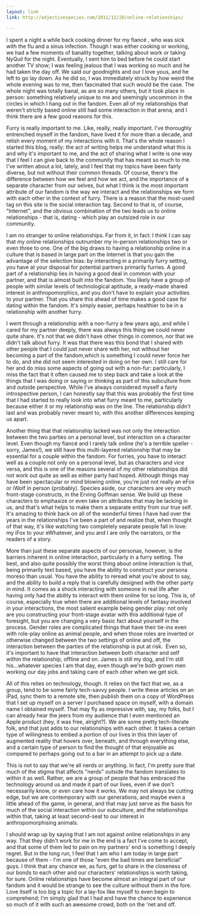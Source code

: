 ```yaml
---
layout: link
link: http://adjectivespecies.com/2011/12/28/online-relationships/

---
```


I spent a night a while back cooking dinner for my fiancé , who was sick with
the flu and a sinus infection. Though I was either cooking or working, we had a
few moments of banality together, talking about work or taking NyQuil for the
night. Eventually, I sent him to bed before he could start another TV show; I
was feeling jealous that I was working so much and he had taken the day off. We
said our goodnights and our I love yous, and he left to go lay down. As he did
so, I was immediately struck by how weird the whole evening was to me, then
fascinated that such would be the case. The whole night was totally banal, as
are so many others, but it took place in person: something relatively unique to
me and seemingly uncommon in the circles in which I hang out in the fandom. Even
all of my relationships that weren't strictly based online still had some
interaction in that arena, and I think there are a few good reasons for
this.<!--more-->

Furry is really important to me. Like, really, really important. I've thoroughly
entrenched myself in the fandom, have lived it for more than a decade, and
relish every moment of my interactions with it. That's the whole reason I
started this blog, really: the act of writing helps me understand what this is
and why it's important to me, and the act of sharing what I write is one way
that I feel I can give back to the community that has meant so much to me. I've
written about a lot, lately, and I feel that my topics have been fairly diverse,
but not without their common threads. Of course, there's the difference between
how we feel and how we act, and the importance of a separate character from our
selves, but what I think is the most important attribute of our fandom is the
way we interact and the relationships we form with each other in the context of
furry. There is a reason that the most-used tag on this site is the social
interaction tag. Second to that is, of course, "Internet", and the obvious
combination of the two leads us to online relationships - that is, dating -
which play an outsized role in our community.

I am no stranger to online relationships. Far from it, in fact: I think I can
say that my online relationships outnumber my in-person relationships two or
even three to one. One of the big draws to having a relationship online in a
culture that is based in large part on the Internet is that you gain the
advantage of the selection bias: by interacting in a primarily furry setting,
you have at your disposal for potential partners primarily furries. A good part
of a relationship lies in having a good deal in common with your partner, and
that is almost built into the fandom. You likely have a group of people with
similar levels of technological aptitude, a ready-made shared interest in
anthropomorphics, and you don't have to explain your activities to your partner.
That you share this ahead of time makes a good case for dating within the
fandom. It's simply easier, perhaps healthier to be in a relationship with
another furry.

I went through a relationship with a non-furry a few years ago, and while I
cared for my partner deeply, there was always this thing we could never quite
share. It's not that we didn't have other things in common, nor that we didn't
talk about furry. It was that there was this bond that I shared with other
people that I could just never share with her, not without her becoming a part
of the fandom,which is something I could never force her to do, and she did not
seem interested in doing on her own. I still care for her and do miss some
aspects of going out with a non-fur: particularly, I miss the fact that it often
caused me to step back and take a look at the things that I was doing or saying
or thinking as part of this subculture from and outside perspective. While I've
always considered myself a fairly introspective person, I can honestly say that
this was probably the first time that I had started to really look into what
furry meant to me, particularly because either it or my relationship was on the
line. The relationship didn't last and was probably never meant to, with this
another differences keeping us apart.

Another thing that that relationship lacked was not only the interaction between
the two parties on a personal level, but interaction on a character level. Even
though my fiancé and I rarely talk online (he's a terrible speller - sorry,
James!), we still have this multi-layered relationship that may be essential for
a couple within the fandom. For furries, you have to interact well as a couple
not only on a personal level, but as characters and vice versa, and this is one
of the reasons several of my other relationships did not work out quite as well
as either party had hoped. Although things may have been spectacular or mind
blowing online, you're just not really an eFox or iWolf in person (probably).
Species aside, our characters are very much front-stage constructs, in the
Erving Goffman sense. We build up these characters to emphasize or even take on
attributes that may be lacking in us, and that's what helps to make them a
separate entity from our true self. It's amazing to think back on all of the
wonderful times I have had over the years in the relationships I've been a part
of and realize that, when thought of that way, it's like watching two completely
separate people fall in love: my iFox to your eWhatever, and you and I are only
the narrators, or the readers of a story.

More than just these separate aspects of our personas, however, is the barriers
inherent in online interaction, particularly in a furry setting. The best, and
also quite possibly the worst thing about online interaction is that, being
primarily text based, you have the ability to construct your persona moreso than
usual. You have the ability to reread what you're about to say, and the ability
to build a reply that is carefully designed with the other party in mind. It
comes as a shock interacting with someone in real life after having only had the
ability to interact with them online for so long. This is, of course, especially
true when there are additional levels of fantasy involved in your interactions,
the most salient example being gender play: not only are you constructing your
front-stage avatar with this additional type of foresight, but you are changing
a very basic fact about yourself in the process. Gender roles are complicated
things that have their tie-ins even with role-play online as animal people, and
when those roles are inverted or otherwise changed between the two settings of
online and off, the interaction between the parties of the relationship is put
at risk.  Even so, it's important to have that interaction between both
character and self within the relationship, offline and on. James is still my
dog, and I'm still his...whatever species I am that day, even though we're both
grown men working our day jobs and taking care of each other when we get sick.

All of this relies on technology, though. It relies on the fact that we, as a
group, tend to be some fairly tech-savvy people. I write these articles on an
iPad, sync them to a remote site, then publish them on a copy of WordPress that
I set up myself on a server I purchased space on myself, with a domain name I
obtained myself. That may fly as impressive with, say, my folks, but I can
already hear the jeers from my audience that I even mentioned an Apple product
(hey, it was free, alright?). We are some pretty tech-literate folk, and that
just adds to our relationships with each other. It takes a certain type of
willingness to embed a portion of our lives in this thin layer of augmented
reality that hovers over, beneath, and through everything else, and a certain
type of person to find the thought of that enjoyable as compared to perhaps
going out to a bar in an attempt to pick up a date.

This is not to say that we're all nerds or anything. In fact, I'm pretty sure
that much of the stigma that affects "nerds" outside the fandom translates to
within it as well. Rather, we are a group of people that has embraced the
technology around us and made it part of our lives, even if we don't necessarily
know, or even care how it works. We may not always be cutting edge, but we are
contemporary with our generations, and maybe even a little ahead of the game, in
general, and that may just serve as the basis for much of the social interaction
within our subculture, and the relationships within that, taking at least
second-seat to our interest in anthropomorphising animals.

I should wrap up by saying that I am not against online relationships in any
way. That they didn't work for me in the end is a fact I've come to accept, and
that some of them led to pain on my partners' end is something I deeply regret.
But in the long run, I feel that I am who I am today in large part because of
them - I'm one of those "even the bad times are beneficial" guys. I think that
any chance we, as furs, get to share in the closeness of our bonds to each other
and our characters' relationships is worth taking, for sure. Online
relationships have become almost an integral part of our fandom and it would be
strange to see the culture without them in the fore. Love itself is too big a
topic for a lay-fox like myself to even begin to comprehend; I'm simply glad
that I had and have the chance to experience so much of it with such an awesome
crowd, both on the 'net and off.
